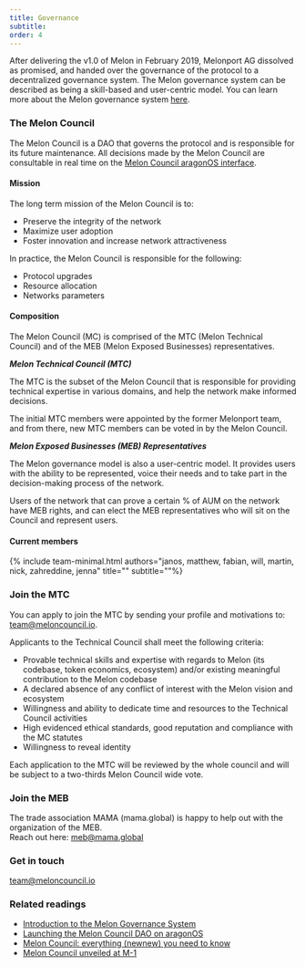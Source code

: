 ```yaml
---
title: Governance
subtitle: 
order: 4
---
```


After delivering the v1.0 of Melon in February 2019, Melonport AG dissolved as promised, and handed over the governance of the protocol to a decentralized governance system. The Melon governance system can be described as being a skill-based and user-centric model. You can learn more about the Melon governance system [here](https://medium.com/melonprotocol/introduction-to-the-melon-governance-system-f6ff73c70eb0).


### The Melon Council

The Melon Council is a DAO that governs the protocol and is responsible for its future maintenance. All decisions made by the Melon Council are consultable in real time on the [Melon Council aragonOS interface](https://aragon.mainnet.aragonpm.com/#/0xfe1f2de598f42ce67bb9aad5ad473f0272d09b74/0x5e7ddf72114842a580b8d0db57da191eeced8db9). 

#### Mission

The long term mission of the Melon Council is to: 
- Preserve the integrity of the network 
- Maximize user adoption 
- Foster innovation and increase network attractiveness

In practice, the Melon Council is responsible for the following: 
- Protocol upgrades
- Resource allocation 
- Networks parameters 

#### Composition

The Melon Council (MC) is comprised of the MTC (Melon Technical Council) and of the MEB (Melon Exposed Businesses) representatives.

**<i>Melon Technical Council (MTC)</i>**

The MTC is the subset of the Melon Council that is responsible for providing technical expertise in various domains, and help the network make informed decisions. 

The initial MTC members were appointed by the former Melonport team, and from there, new MTC members can be voted in by the Melon Council. 

**<i>Melon Exposed Businesses (MEB) Representatives</i>**

The Melon governance model is also a user-centric model. It provides users with the ability to be represented, voice their needs and to take part in the decision-making process of the network. 

Users of the network that can prove a certain % of  AUM on the network have MEB rights, and can elect the MEB representatives who will sit on the Council and represent users. 

#### Current members

{% include team-minimal.html authors="janos, matthew, fabian, will, martin, nick, zahreddine, jenna" title="" subtitle=""%}

### Join the MTC

You can apply to join the MTC by sending your profile and motivations to: team@meloncouncil.io. 

Applicants to the Technical Council shall meet the following criteria:
- Provable technical skills and expertise with regards to Melon (its codebase, token economics, ecosystem) and/or existing meaningful contribution to the Melon codebase
- A declared absence of any conflict of interest with the Melon vision and ecosystem
- Willingness and ability to dedicate time and resources to the Technical Council activities
- High evidenced ethical standards, good reputation and compliance with the MC statutes
- Willingness to reveal identity

Each application to the MTC will be reviewed by the whole council and will be subject to a two-thirds Melon Council wide vote. 

### Join the MEB

The trade association MAMA (mama.global) is happy to help out with the organization of the MEB.<br>Reach out here: [meb@mama.global](mailto:meb@mama.global)

### Get in touch

[team@meloncouncil.io](mailto:team@meloncouncil.io)

### Related readings

- [Introduction to the Melon Governance System](https://medium.com/melonprotocol/introduction-to-the-melon-governance-system-f6ff73c70eb0)
- [Launching the Melon Council DAO on aragonOS](https://medium.com/melonprotocol/launching-the-melon-council-dao-on-aragonos-42147c86582)
- [Melon Council: everything (newnew) you need to know](https://medium.com/melonprotocol/melon-council-ee7eb75968ac)
- [Melon Council unveiled at M-1](https://medium.com/melonprotocol/melon-council-unveiled-at-m-1-ae87d999b7ba) 

